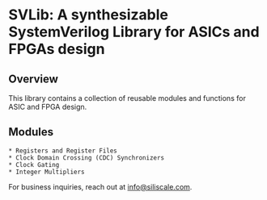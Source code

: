# SVLib: A synthesizable SystemVerilog Library for ASICs and FPGAs design

## Overview

This library contains a collection of reusable modules and functions for ASIC and FPGA design.

## Modules
    * Registers and Register Files
    * Clock Domain Crossing (CDC) Synchronizers
    * Clock Gating
    * Integer Multipliers

For business inquiries, reach out at [info@siliscale.com](mailto:info@siliscale.com).